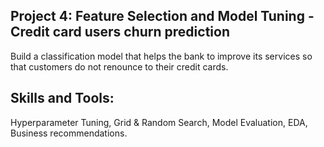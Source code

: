 ## Project 4:  Feature Selection and Model Tuning  - Credit card users churn prediction

Build a classification model that helps the bank to improve its services so that customers do not renounce to their credit cards.

## Skills and Tools:

Hyperparameter Tuning, Grid & Random Search, Model Evaluation, EDA, Business recommendations.
